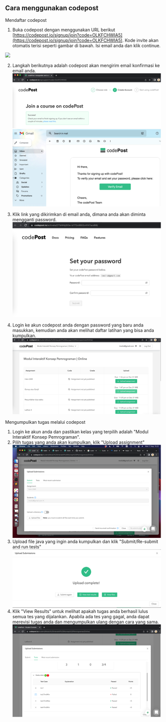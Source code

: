 ## Cara menggunakan codepost

Mendaftar codepost
1. Buka codepost dengan menggunakan URL berikut [https://codepost.io/signup/join?code=OLKFCHWIA5](https://codepost.io/signup/join?code=OLKFCHWIA5). Kode invite akan otomatis terisi seperti gambar di bawah. Isi email anda dan klik continue.

<img src="fig/join.pn" width="500">

2. Langkah berikutnya adalah codepost akan mengirim email konfirmasi ke email anda.
![Gambar Join](fig/cekimel.png)![Gambar Join](fig/cekimel2.png)

3. Klik link yang dikirimkan di email anda, dimana anda akan diminta mengganti password.
![](fig/gantipass.png)

4. Login ke akun codepost anda dengan password yang baru anda masukkan, kemudian anda akan melihat daftar latihan yang bisa anda kumpulkan.
![](fig/dashboard.png)

Mengumpulkan tugas melalui codepost
1. Login ke akun anda dan pastikan kelas yang terpilih adalah "Modul Interaktif Konsep Pemrograman".
2. Pilih tugas yang anda akan kumpulkan, klik "Upload assignment"
![](fig/uploadtugas.png)
3. Upload file java yang ingin anda kumpulkan dan klik "Submit/Re-submit and run tests"
![](fig/hasil.png)
4. Klik "View Results" untuk melihat apakah tugas anda berhasil lulus semua tes yang dijalankan. Apabila ada tes yang gagal, anda dapat merevisi tugas anda dan mengumpulkan ulang dengan cara yang sama.
![](fig/hasilnilai.png)

